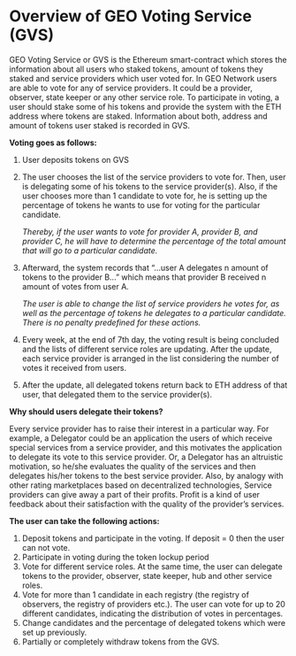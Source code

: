 # Overview of GEO Voting Service (GVS)

GEO Voting Service or GVS is the Ethereum smart-contract which stores the information about all users who staked tokens, amount of tokens they staked and service providers which user voted for. 
In GEO Network users are able to vote for any of service providers. It could be a provider, observer, state keeper or any other service role. To participate in voting, a user should stake some of his tokens and provide the system with the ETH address where tokens are staked. Information about both, address and amount of tokens user staked is recorded in GVS. 

**Voting goes as follows:**
1) User deposits tokens on GVS
2) The user chooses the list of the service providers to vote for. Then, user is delegating some of his tokens to the service provider(s). Also, if the user chooses more than 1 candidate to vote for, he is setting up the percentage of tokens he wants to use for voting for the particular candidate.
   
   _Thereby, if the user wants to vote for provider A, provider B, and provider C, he will have to determine the percentage of the total amount that will go to a particular candidate._
3) Afterward, the system records that “...user A delegates n amount of tokens to the provider B...” which means that provider B received n amount of votes from user A.
   
   _The user is able to change the list of service providers he votes for, as well as the percentage of tokens he delegates to a particular candidate. There is no penalty predefined for these actions._
4) Every week, at the end of 7th day, the voting result is being concluded and the lists of different service roles are updating. After the update, each service provider is arranged in the list considering the number of votes it received from users.
5) After the update, all delegated tokens return back to ETH address of that user, that delegated them to the service provider(s).

**Why should users delegate their tokens?**

Every service provider has to raise their interest in a particular way. For example, a Delegator could be an application the users of which receive special services from a service provider, and this motivates the application to delegate its vote to this service provider. Or, a Delegator has an altruistic motivation, so he/she evaluates the quality of the services and then delegates his/her tokens to the best service provider. Also, by analogy with other rating marketplaces based on decentralized technologies, Service providers can give away a part of their profits. Profit is a kind of user feedback about their satisfaction with the quality of the provider’s services.

**The user can take the following actions:**
1) Deposit tokens and participate in the voting. If deposit = 0 then the user can not vote.
2) Participate in voting during the token lockup period
3) Vote for different service roles. At the same time, the user can delegate tokens to the provider, observer, state keeper, hub and other service roles.
4) Vote for more than 1 candidate in each registry (the registry of observers, the registry of providers etc.). The user can vote for up to 20 different candidates, indicating the distribution of votes in percentages. 
5) Change candidates and the percentage of delegated tokens which were set up previously. 
6) Partially or completely withdraw tokens from the GVS.


